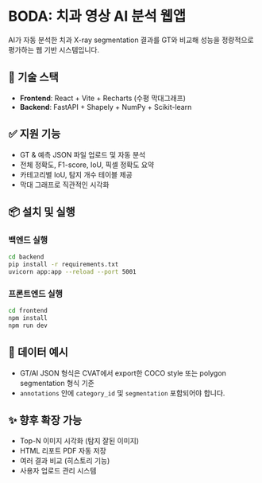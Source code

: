 # BODA: 치과 영상 AI 분석 웹앱

AI가 자동 분석한 치과 X-ray segmentation 결과를 GT와 비교해 성능을 정량적으로 평가하는 웹 기반 시스템입니다.

## 🧩 기술 스택

- **Frontend**: React + Vite + Recharts (수평 막대그래프)
- **Backend**: FastAPI + Shapely + NumPy + Scikit-learn

## ✅ 지원 기능

- GT & 예측 JSON 파일 업로드 및 자동 분석
- 전체 정확도, F1-score, IoU, 픽셀 정확도 요약
- 카테고리별 IoU, 탐지 개수 테이블 제공
- 막대 그래프로 직관적인 시각화

## 📦 설치 및 실행

### 백엔드 실행

```bash
cd backend
pip install -r requirements.txt
uvicorn app:app --reload --port 5001
```

### 프론트엔드 실행

```bash
cd frontend
npm install
npm run dev
```

## 📁 데이터 예시

- GT/AI JSON 형식은 CVAT에서 export한 COCO style 또는 polygon segmentation 형식 기준
- `annotations` 안에 `category_id` 및 `segmentation` 포함되어야 합니다.

## ✨ 향후 확장 가능

- Top-N 이미지 시각화 (탐지 잘된 이미지)
- HTML 리포트 PDF 자동 저장
- 여러 결과 비교 (히스토리 기능)
- 사용자 업로드 관리 시스템
